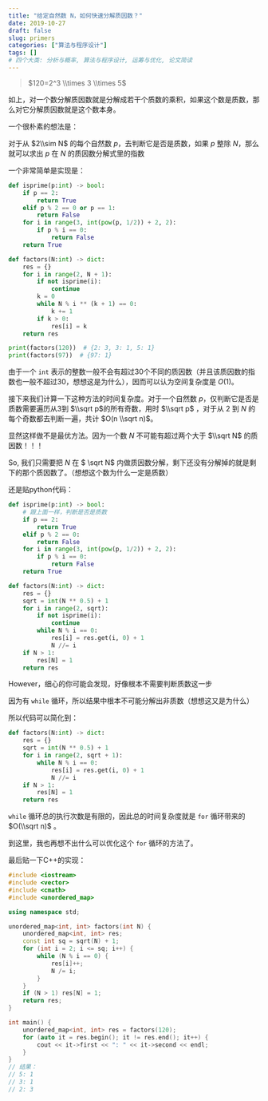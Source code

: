 ```yaml
---
title: "给定自然数 N，如何快速分解质因数？"
date: 2019-10-27
draft: false
slug: primers
categories: ["算法与程序设计"]
tags: []
# 四个大类: 分析与概率, 算法与程序设计, 运筹与优化, 论文简读
---
```


> $120=2^3 \\times 3 \\times 5$

如上，对一个数分解质因数就是分解成若干个质数的乘积，如果这个数是质数，那么对它分解质因数就是这个数本身。

一个很朴素的想法是：

对于从 $2\\sim N$ 的每个自然数 $p$，去判断它是否是质数，如果 $p$ 整除 $N$，那么就可以求出 $p$ 在 $N$ 的质因数分解式里的指数

一个非常简单是实现是：

```python
def isprime(p:int) -> bool:
    if p == 2:
        return True
    elif p % 2 == 0 or p == 1:
        return False
    for i in range(3, int(pow(p, 1/2)) + 2, 2):
        if p % i == 0:
            return False
    return True

def factors(N:int) -> dict:
    res = {}
    for i in range(2, N + 1):
        if not isprime(i):
            continue
        k = 0
        while N % i ** (k + 1) == 0:
            k += 1
        if k > 0:
            res[i] = k
    return res

print(factors(120))  # {2: 3, 3: 1, 5: 1}
print(factors(97))  # {97: 1}
```

由于一个 `int` 表示的整数一般不会有超过30个不同的质因数（并且该质因数的指数也一般不超过30，想想这是为什么），因而可以认为空间复杂度是 $O(1)$。

接下来我们计算一下这种方法的时间复杂度。对于一个自然数 $p$，仅判断它是否是质数需要遍历从3到 $\\sqrt p$的所有奇数，用时 $\\sqrt p$ ，对于从 2 到 $N$ 的每个奇数都去判断一遍，共计 $O(n \\sqrt n)$。

显然这样做不是最优方法。因为一个数 $N$ 不可能有超过两个大于 $\\sqrt N$ 的质因数！！！

So, 我们只需要把 $N$ 在 $ \\sqrt N$ 内做质因数分解，剩下还没有分解掉的就是剩下的那个质因数了。（想想这个数为什么一定是质数）

还是贴python代码：

```python
def isprime(p:int) -> bool:
    # 跟上面一样，判断是否是质数
    if p == 2:
        return True
    elif p % 2 == 0:
        return False
    for i in range(3, int(pow(p, 1/2)) + 2, 2):
        if p % i == 0:
            return False
    return True

def factors(N:int) -> dict:
    res = {}
    sqrt = int(N ** 0.5) + 1
    for i in range(2, sqrt):
        if not isprime(i):
            continue
        while N % i == 0:
            res[i] = res.get(i, 0) + 1
            N //= i
    if N > 1:
        res[N] = 1
    return res
```

However，细心的你可能会发现，好像根本不需要判断质数这一步

因为有 `while` 循环，所以结果中根本不可能分解出非质数（想想这又是为什么）

所以代码可以简化到：

```python
def factors(N:int) -> dict:
    res = {}
    sqrt = int(N ** 0.5) + 1
    for i in range(2, sqrt + 1):
        while N % i == 0:
            res[i] = res.get(i, 0) + 1
            N //= i
    if N > 1:
        res[N] = 1
    return res
```

`while` 循环总的执行次数是有限的，因此总的时间复杂度就是 `for` 循环带来的 $O(\\sqrt n)$ 。

到这里，我也再想不出什么可以优化这个 `for` 循环的方法了。

最后贴一下C++的实现：

```cpp
#include <iostream>
#include <vector>
#include <cmath>
#include <unordered_map>

using namespace std;

unordered_map<int, int> factors(int N) {
    unordered_map<int, int> res;
    const int sq = sqrt(N) + 1;
    for (int i = 2; i <= sq; i++) {
        while (N % i == 0) {
            res[i]++;
            N /= i;
        }
    }
    if (N > 1) res[N] = 1;
    return res;
}

int main() {
    unordered_map<int, int> res = factors(120);
    for (auto it = res.begin(); it != res.end(); it++) {
        cout << it->first << ": " << it->second << endl;
    }
}
// 结果：
// 5: 1
// 3: 1
// 2: 3
```